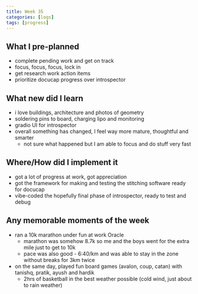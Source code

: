 ```yaml
---
title: Week 35
categories: [logs]
tags: [progress]
---
```


## What I pre-planned

- complete pending work and get on track
- focus, focus, focus, lock in
- get research work action items
- prioritize docucap progress over introspector

## What new did I learn

- i love buildings, architecture and photos of geometry
- soldering pins to board, charging lipo and monitoring
- gradio UI for introspector
- overall something has changed, I feel way more mature, thoughtful and smarter
    - not sure what happened but I am able to focus and do stuff very fast

## Where/How did I implement it

- got a lot of progress at work, got appreciation
- got the framework for making and testing the stitching software ready for docucap
- vibe-coded the hopefully final phase of introspector, ready to test and debug

## Any memorable moments of the week

- ran a 10k marathon under fun at work Oracle
    - marathon was somehow 8.7k so me and the boys went for the extra mile just to get to 10k
    - pace was also good - 6:40/km and was able to stay in the zone without breaks for 3km twice
- on the same day, played fun board games (avalon, coup, catan) with tanishq, pratik, ayush and hardik
    - 2hrs of basketball in the best weather possible (cold wind, just about to rain weather)